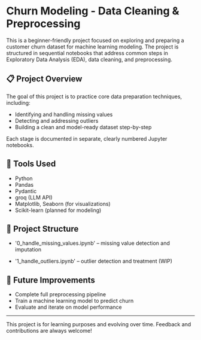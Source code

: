 # Churn Modeling - Data Cleaning & Preprocessing

This is a beginner-friendly project focused on exploring and preparing a customer churn dataset for machine learning modeling. The project is structured in sequential notebooks that address common steps in Exploratory Data Analysis (EDA), data cleaning, and preprocessing.

## 📋 Project Overview

The goal of this project is to practice core data preparation techniques, including:

- Identifying and handling missing values
- Detecting and addressing outliers
- Building a clean and model-ready dataset step-by-step

Each stage is documented in separate, clearly numbered Jupyter notebooks.

## 🧰 Tools Used

- Python
- Pandas
- Pydantic
- groq (LLM API)
- Matplotlib, Seaborn (for visualizations)
- Scikit-learn (planned for modeling)

## 📂 Project Structure

- '0_handle_missing_values.ipynb' – missing value detection and imputation

- '1_handle_outliers.ipynb' – outlier detection and treatment (WIP)

## 🚀 Future Improvements

- Complete full preprocessing pipeline
- Train a machine learning model to predict churn
- Evaluate and iterate on model performance
---

This project is for learning purposes and evolving over time. Feedback and contributions are always welcome!
